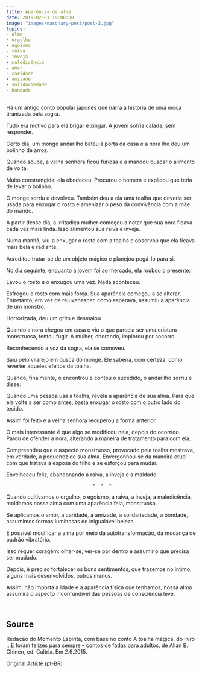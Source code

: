 ```yaml
---
title: Aparência da alma
date: 2019-02-01 19:00:00
image: "images/masonary-post/post-2.jpg"
topics: 
- alma
- orgulho
- egoísmo
- raiva
- inveja
- maledicência
- amor
- caridade
- amizade
- solidariedade
- bondade
---
```


Há um antigo conto popular japonês que narra a história de uma moça tiranizada
pela sogra.

Tudo era motivo para ela brigar e xingar. A jovem sofria calada, sem responder.

Certo dia, um monge andarilho bateu à porta da casa e a nora lhe deu um bolinho
de arroz.

Quando soube, a velha senhora ficou furiosa e a mandou buscar o alimento de
volta.

Muito constrangida, ela obedeceu. Procurou o homem e explicou que teria de
levar o bolinho.

O monge sorriu e devolveu. Também deu a ela uma toalha que deveria ser usada
para enxugar o rosto e amenizar o peso da convivência com a mãe do marido.

A partir desse dia, a irritadiça mulher começou a notar que sua nora ficava
cada vez mais linda. Isso alimentou sua raiva e inveja.

Numa manhã, viu-a enxugar o rosto com a toalha e observou que ela ficava mais
bela e radiante.

Acreditou tratar-se de um objeto mágico e planejou pegá-lo para si.

No dia seguinte, enquanto a jovem foi ao mercado, ela roubou o presente.

Lavou o rosto e o enxugou uma vez. Nada aconteceu.

Esfregou o rosto com mais força. Sua aparência começou a se alterar.
Entretanto, em vez de rejuvenescer, como esperava, assumiu a aparência de um
monstro.

Horrorizada, deu um grito e desmaiou.

Quando a nora chegou em casa e viu o que parecia ser uma criatura monstruosa,
tentou fugir. A mulher, chorando, implorou por socorro.

Reconhecendo a voz da sogra, ela se comoveu.

Saiu pelo vilarejo em busca do monge. Ele saberia, com certeza, como reverter
aqueles efeitos da toalha.

Quando, finalmente, o encontrou e contou o sucedido, o andarilho sorriu e
disse:

Quando uma pessoa usa a toalha, revela a aparência de sua alma. Para que ela
volte a ser como antes, basta enxugar o rosto com o outro lado do tecido.

Assim foi feito e a velha senhora recuperou a forma anterior.

O mais interessante é que algo se modificou nela, depois do ocorrido. Parou de
ofender a nora, alterando a maneira de tratamento para com ela.

Compreendeu que o aspecto monstruoso, provocado pela toalha mostrava, em
verdade, a pequenez de sua alma. Envergonhou-se da maneira cruel com que
tratava a esposa do filho e se esforçou para mudar.

Envelheceu feliz, abandonando a raiva, a inveja e a maldade.

                                    *  *  *

Quando cultivamos o orgulho, o egoísmo, a raiva, a inveja, a maledicência,
moldamos nossa alma com uma aparência feia, monstruosa.

Se aplicamos o amor, a caridade, a amizade, a solidariedade, a bondade,
assumimos formas luminosas de inigualável beleza.

É possível modificar a alma por meio da autotransformação, da mudança de padrão
vibratório.

Isso requer coragem: olhar-se, ver-se por dentro e assumir o que precisa ser
mudado.

Depois, é preciso fortalecer os bons sentimentos, que trazemos no íntimo,
alguns mais desenvolvidos, outros menos.

Assim, não importa a idade e a aparência física que tenhamos, nossa alma
assumirá o aspecto inconfundível das pessoas de consciência leve.

 

## Source
Redação do Momento Espírita, com base no conto
A toalha mágica, do livro ...E foram felizes para sempre –
contos de fadas para adultos, de Allan B. Chinen,
ed. Cultrix.
Em 2.6.2015.

 


[Original Article (pt-BR)](http://www.momento.com.br/pt/ler_texto.php?id=4482)


